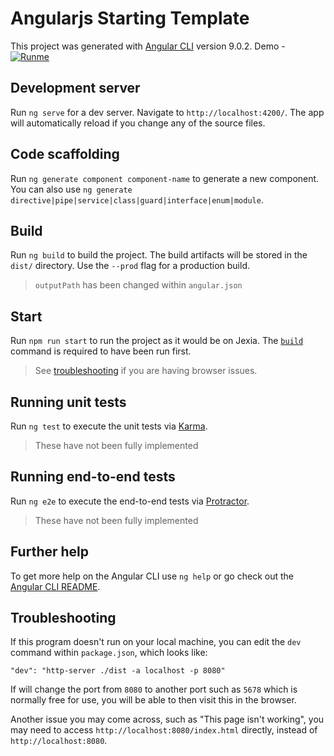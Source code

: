 # Angularjs Starting Template

This project was generated with [Angular CLI](https://github.com/angular/angular-cli) version 9.0.2.
Demo - [![Runme](https://runme.io/static/button.svg)](https://runme.io/run?app_id=1e9ec5f9-f200-4182-919f-b8c2acde7d29)

## Development server

Run `ng serve` for a dev server. Navigate to `http://localhost:4200/`. The app will automatically reload if you change any of the source files.

## Code scaffolding

Run `ng generate component component-name` to generate a new component. You can also use `ng generate directive|pipe|service|class|guard|interface|enum|module`.

## Build

Run `ng build` to build the project. The build artifacts will be stored in the `dist/` directory. Use the `--prod` flag for a production build.
> `outputPath` has been changed within `angular.json`

## Start

Run `npm run start` to run the project as it would be on Jexia. The [`build`](##build) command is required to have been run first.
> See [troubleshooting](##Troubleshooting) if you are having browser issues.

## Running unit tests

Run `ng test` to execute the unit tests via [Karma](https://karma-runner.github.io).
> These have not been fully implemented

## Running end-to-end tests

Run `ng e2e` to execute the end-to-end tests via [Protractor](http://www.protractortest.org/).
> These have not been fully implemented

## Further help

To get more help on the Angular CLI use `ng help` or go check out the [Angular CLI README](https://github.com/angular/angular-cli/blob/master/README.md).

## Troubleshooting
If this program doesn't run on your local machine, you can edit the `dev` command within `package.json`, which looks like:
```
"dev": "http-server ./dist -a localhost -p 8080"
```
If will change the port from `8080` to another port such as `5678` which is normally free for use, you will be able to then visit this in the browser.

Another issue you may come across, such as "This page isn't working", you may need to access `http://localhost:8080/index.html` directly, instead of `http://localhost:8080`.
